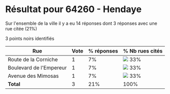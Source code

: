 # Résultat pour 64260 - Hendaye

Sur l'ensemble de la ville il y a eu 14 réponses dont 3 réponses avec une rue citée (21%)

3 points noirs identifiés

| Rue | Vote | % réponses | % Nb rues cités|
|-----|------|------------|----------------|
| Route de la Corniche | 1 | 7% | <img src="../../img/bar_33.gif" />&nbsp;33%|
| Boulevard de l'Empereur | 1 | 7% | <img src="../../img/bar_33.gif" />&nbsp;33%|
| Avenue des Mimosas | 1 | 7% | <img src="../../img/bar_33.gif" />&nbsp;33%|
| **Total** | 3 | 21% | 100%|
